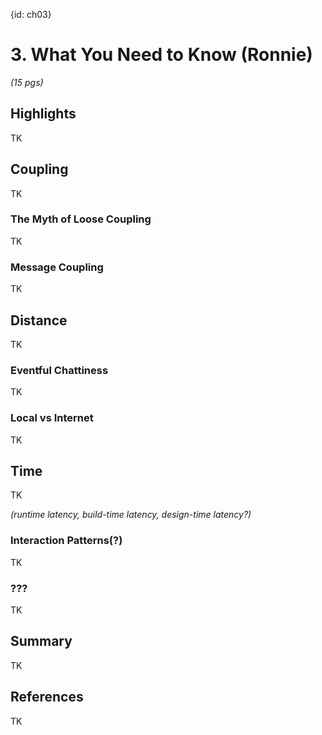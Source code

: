 {id: ch03}
# 3. What You Need to Know (Ronnie)

*(15 pgs)*

## Highlights
TK

## Coupling
TK

### The Myth of Loose Coupling
TK

### Message Coupling
TK

## Distance
TK

### Eventful Chattiness
TK

### Local vs Internet
TK

## Time
TK

*(runtime latency, build-time latency, design-time latency?)*

### Interaction Patterns(?)
TK

### ???
TK

## Summary
TK

## References
TK


